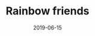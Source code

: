---
title: Rainbow friends
date: '2019-06-15'
thumb_image: images/mar-4yo/4yo-mar-rainbow-friends.jpg
thumb_image_alt: Rainbow friends
image: images/mar-4yo/4yo-mar-rainbow-friends.jpg
image_alt: Rainbow friends
template: project 
---	